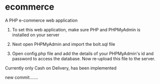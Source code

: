 ecommerce
=========

A PHP e-commerce web application

1. To set this web application, make sure PHP and PHPMyAdmin is installed on your server





2. Next open PHPMyAdmin and import the bolt.sql file



3. Open config.php file and add the details of your PHPMyAdmin's id and password to access the database. Now re-upload this file to the server.




Currently only Cash on Delivery, has been implemented


new commit.......

